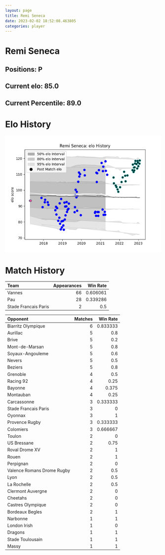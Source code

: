 ```yaml
---  
layout: page  
title: Remi Seneca  
date: 2023-02-02 18:52:08.463805  
categories: player  
---
```

# Remi Seneca

## Positions: P

## Current elo: 85.0

## Current Percentile: 89.0

# Elo History


![elo history](history_RemiSeneca.png)
# Match History


| Team                 |   Appearances |   Win Rate |
|:---------------------|--------------:|-----------:|
| Vannes               |            66 |   0.606061 |
| Pau                  |            28 |   0.339286 |
| Stade Francais Paris |             2 |   0.5      |

| Opponent                   |   Matches |   Win Rate |
|:---------------------------|----------:|-----------:|
| Biarritz Olympique         |         6 |   0.833333 |
| Aurillac                   |         5 |   0.8      |
| Brive                      |         5 |   0.2      |
| Mont-de-Marsan             |         5 |   0.8      |
| Soyaux-Angouleme           |         5 |   0.6      |
| Nevers                     |         5 |   0.5      |
| Beziers                    |         5 |   0.8      |
| Grenoble                   |         4 |   0.5      |
| Racing 92                  |         4 |   0.25     |
| Bayonne                    |         4 |   0.375    |
| Montauban                  |         4 |   0.25     |
| Carcassonne                |         3 |   0.333333 |
| Stade Francais Paris       |         3 |   0        |
| Oyonnax                    |         3 |   1        |
| Provence Rugby             |         3 |   0.333333 |
| Colomiers                  |         3 |   0.666667 |
| Toulon                     |         2 |   0        |
| US Bressane                |         2 |   0.75     |
| Roval Drome XV             |         2 |   1        |
| Rouen                      |         2 |   1        |
| Perpignan                  |         2 |   0        |
| Valence Romans Drome Rugby |         2 |   0.5      |
| Lyon                       |         2 |   0.5      |
| La Rochelle                |         2 |   0.5      |
| Clermont Auvergne          |         2 |   0        |
| Cheetahs                   |         2 |   0        |
| Castres Olympique          |         2 |   0        |
| Bordeaux Begles            |         2 |   1        |
| Narbonne                   |         1 |   1        |
| London Irish               |         1 |   0        |
| Dragons                    |         1 |   1        |
| Stade Toulousain           |         1 |   1        |
| Massy                      |         1 |   1        |